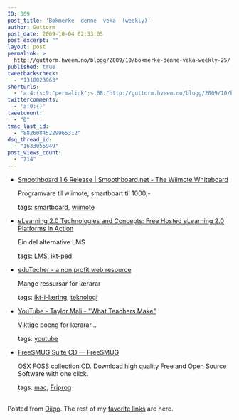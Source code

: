 ```yaml
---
ID: 869
post_title: 'Bokmerke  denne  veka  (weekly)'
author: Guttorm
post_date: 2009-10-04 02:33:05
post_excerpt: ""
layout: post
permalink: >
  http://guttorm.hveem.no/blogg/2009/10/bokmerke-denne-veka-weekly-25/
published: true
tweetbackscheck:
  - "1310023963"
shorturls:
  - 'a:4:{s:9:"permalink";s:68:"http://guttorm.hveem.no/blogg/2009/10/bokmerke-denne-veka-weekly-25/";s:7:"tinyurl";s:26:"http://tinyurl.com/yempstp";s:4:"isgd";s:18:"http://is.gd/3Vs6o";s:5:"bitly";s:19:"http://bit.ly/iQW8l";}'
twittercomments:
  - 'a:0:{}'
tweetcount:
  - "0"
tmac_last_id:
  - "88260845229965312"
dsq_thread_id:
  - "1633055949"
post_views_count:
  - "714"
---
```

<ul class='diigo-linkroll'><li><p class='diigo-link'><a rel='nofollow' href='http://www.smoothboard.net'>Smoothboard 1.6 Release | Smoothboard.net - The Wiimote Whiteboard</a></p><p class='diigo-description'>Programvare til wiimote, smartboart til 1000,-</p><p class='diigo-tags'><a style='color:#000 !important;text-decoration:none !important;' href='http://www.diigo.com/cloud/guttorm1979'>tags</a>: <a href='http://www.diigo.com/user/guttorm1979/smartboard'>smartboard</a>, <a href='http://www.diigo.com/user/guttorm1979/wiimote'>wiimote</a></p></li><li><p class='diigo-link'><a rel='nofollow' href='http://mivanova.blogspot.com/2009/05/free-hosted-elearning-20-platforms-in.html'>eLearning 2.0 Technologies and Concepts: Free Hosted eLearning 2.0 Platforms in Action</a></p><p class='diigo-description'>Ein del alternative LMS</p><p class='diigo-tags'><a style='color:#000 !important;text-decoration:none !important;' href='http://www.diigo.com/cloud/guttorm1979'>tags</a>: <a href='http://www.diigo.com/user/guttorm1979/LMS'>LMS</a>, <a href='http://www.diigo.com/user/guttorm1979/ikt-ped'>ikt-ped</a></p></li><li><p class='diigo-link'><a rel='nofollow' href='http://www.eduTecher.net'>eduTecher - a non profit web resource</a></p><p class='diigo-description'>Mange ressursar for lærarar</p><p class='diigo-tags'><a style='color:#000 !important;text-decoration:none !important;' href='http://www.diigo.com/cloud/guttorm1979'>tags</a>: <a href='http://www.diigo.com/user/guttorm1979/ikt-i-læring'>ikt-i-læring</a>, <a href='http://www.diigo.com/user/guttorm1979/teknologi'>teknologi</a></p></li><li><p class='diigo-link'><a rel='nofollow' href='http://www.youtube.com/watch?v=tpog1_NFd2Q&feature=related'>YouTube - Taylor Mali - "What Teachers Make"</a></p><p class='diigo-description'>Viktige poeng for lærarar...</p><p class='diigo-tags'><a style='color:#000 !important;text-decoration:none !important;' href='http://www.diigo.com/cloud/guttorm1979'>tags</a>: <a href='http://www.diigo.com/user/guttorm1979/youtube'>youtube</a></p></li><li><p class='diigo-link'><a rel='nofollow' href='http://www.freesmug.org/fscd'>FreeSMUG Suite CD — FreeSMUG</a></p><p class='diigo-description'>OSX FOSS collection CD. Download high quality Free and Open Source Software with one click.</p><p class='diigo-tags'><a style='color:#000 !important;text-decoration:none !important;' href='http://www.diigo.com/cloud/guttorm1979'>tags</a>: <a href='http://www.diigo.com/user/guttorm1979/mac'>mac</a>, <a href='http://www.diigo.com/user/guttorm1979/Friprog'>Friprog</a></p></li></ul><br />Posted from <a href='http://www.diigo.com'>Diigo</a>. The rest of my <a href='http://www.diigo.com/user/guttorm1979'>favorite links</a> are here.
